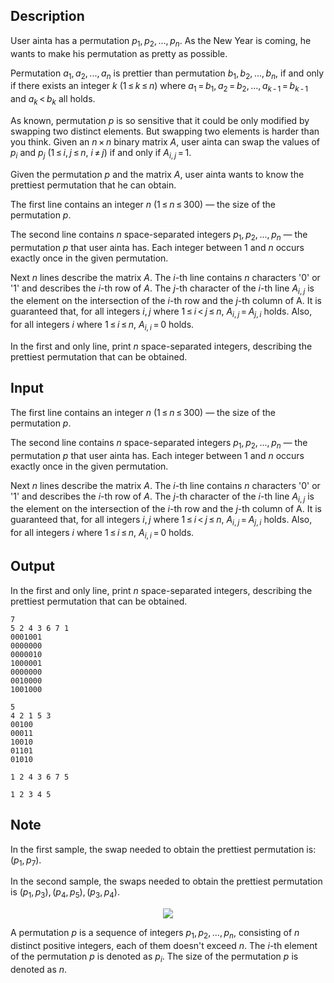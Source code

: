## Description

<div><p>User ainta has a permutation <span class="tex-span"><i>p</i><sub class="lower-index">1</sub>, <i>p</i><sub class="lower-index">2</sub>, ..., <i>p</i><sub class="lower-index"><i>n</i></sub></span>. As the New Year is coming, he wants to make his permutation as pretty as possible.</p><p>Permutation <span class="tex-span"><i>a</i><sub class="lower-index">1</sub>, <i>a</i><sub class="lower-index">2</sub>, ..., <i>a</i><sub class="lower-index"><i>n</i></sub></span> is <span class="tex-font-style-it">prettier</span> than permutation <span class="tex-span"><i>b</i><sub class="lower-index">1</sub>, <i>b</i><sub class="lower-index">2</sub>, ..., <i>b</i><sub class="lower-index"><i>n</i></sub></span>, if and only if there exists an integer <span class="tex-span"><i>k</i></span> (<span class="tex-span">1 ≤ <i>k</i> ≤ <i>n</i></span>) where <span class="tex-span"><i>a</i><sub class="lower-index">1</sub> = <i>b</i><sub class="lower-index">1</sub>, <i>a</i><sub class="lower-index">2</sub> = <i>b</i><sub class="lower-index">2</sub>, ..., <i>a</i><sub class="lower-index"><i>k</i> - 1</sub> = <i>b</i><sub class="lower-index"><i>k</i> - 1</sub></span> and <span class="tex-span"><i>a</i><sub class="lower-index"><i>k</i></sub> &lt; <i>b</i><sub class="lower-index"><i>k</i></sub></span> all holds.</p><p>As known, permutation <span class="tex-span"><i>p</i></span> is so sensitive that it could be only modified by swapping two distinct elements. But swapping two elements is harder than you think. Given an <span class="tex-span"><i>n</i> × <i>n</i></span> binary matrix <span class="tex-span"><i>A</i></span>, user ainta can swap the values of <span class="tex-span"><i>p</i><sub class="lower-index"><i>i</i></sub></span> and <span class="tex-span"><i>p</i><sub class="lower-index"><i>j</i></sub></span> (<span class="tex-span">1 ≤ <i>i</i>, <i>j</i> ≤ <i>n</i></span>, <span class="tex-span"><i>i</i> ≠ <i>j</i></span>) if and only if <span class="tex-span"><i>A</i><sub class="lower-index"><i>i</i>, <i>j</i></sub> = 1</span>.</p><p>Given the permutation <span class="tex-span"><i>p</i></span> and the matrix <span class="tex-span"><i>A</i></span>, user ainta wants to know the prettiest permutation that he can obtain.</p></div><div class="input-specification"><p>The first line contains an integer <span class="tex-span"><i>n</i></span> (<span class="tex-span">1 ≤ <i>n</i> ≤ 300</span>) — the size of the permutation <span class="tex-span"><i>p</i></span>.</p><p>The second line contains <span class="tex-span"><i>n</i></span> space-separated integers <span class="tex-span"><i>p</i><sub class="lower-index">1</sub>, <i>p</i><sub class="lower-index">2</sub>, ..., <i>p</i><sub class="lower-index"><i>n</i></sub></span> — the permutation <span class="tex-span"><i>p</i></span> that user ainta has. Each integer between <span class="tex-span">1</span> and <span class="tex-span"><i>n</i></span> occurs exactly once in the given permutation.</p><p>Next <span class="tex-span"><i>n</i></span> lines describe the matrix <span class="tex-span"><i>A</i></span>. The <span class="tex-span"><i>i</i></span>-th line contains <span class="tex-span"><i>n</i></span> characters '<span class="tex-font-style-tt">0</span>' or '<span class="tex-font-style-tt">1</span>' and describes the <span class="tex-span"><i>i</i></span>-th row of <span class="tex-span"><i>A</i></span>. The <span class="tex-span"><i>j</i></span>-th character of the <span class="tex-span"><i>i</i></span>-th line <span class="tex-span"><i>A</i><sub class="lower-index"><i>i</i>, <i>j</i></sub></span> is the element on the intersection of the <span class="tex-span"><i>i</i></span>-th row and the <span class="tex-span"><i>j</i></span>-th column of A. It is guaranteed that, for all integers <span class="tex-span"><i>i</i>, <i>j</i></span> where <span class="tex-span">1 ≤ <i>i</i> &lt; <i>j</i> ≤ <i>n</i></span>, <span class="tex-span"><i>A</i><sub class="lower-index"><i>i</i>, <i>j</i></sub> = <i>A</i><sub class="lower-index"><i>j</i>, <i>i</i></sub></span> holds. Also, for all integers <span class="tex-span"><i>i</i></span> where <span class="tex-span">1 ≤ <i>i</i> ≤ <i>n</i></span>, <span class="tex-span"><i>A</i><sub class="lower-index"><i>i</i>, <i>i</i></sub> = 0</span> holds.</p></div><div class="output-specification"><p>In the first and only line, print <span class="tex-span"><i>n</i></span> space-separated integers, describing the prettiest permutation that can be obtained.</p></div>

## Input

<p>The first line contains an integer <span class="tex-span"><i>n</i></span> (<span class="tex-span">1 ≤ <i>n</i> ≤ 300</span>) — the size of the permutation <span class="tex-span"><i>p</i></span>.</p><p>The second line contains <span class="tex-span"><i>n</i></span> space-separated integers <span class="tex-span"><i>p</i><sub class="lower-index">1</sub>, <i>p</i><sub class="lower-index">2</sub>, ..., <i>p</i><sub class="lower-index"><i>n</i></sub></span> — the permutation <span class="tex-span"><i>p</i></span> that user ainta has. Each integer between <span class="tex-span">1</span> and <span class="tex-span"><i>n</i></span> occurs exactly once in the given permutation.</p><p>Next <span class="tex-span"><i>n</i></span> lines describe the matrix <span class="tex-span"><i>A</i></span>. The <span class="tex-span"><i>i</i></span>-th line contains <span class="tex-span"><i>n</i></span> characters '<span class="tex-font-style-tt">0</span>' or '<span class="tex-font-style-tt">1</span>' and describes the <span class="tex-span"><i>i</i></span>-th row of <span class="tex-span"><i>A</i></span>. The <span class="tex-span"><i>j</i></span>-th character of the <span class="tex-span"><i>i</i></span>-th line <span class="tex-span"><i>A</i><sub class="lower-index"><i>i</i>, <i>j</i></sub></span> is the element on the intersection of the <span class="tex-span"><i>i</i></span>-th row and the <span class="tex-span"><i>j</i></span>-th column of A. It is guaranteed that, for all integers <span class="tex-span"><i>i</i>, <i>j</i></span> where <span class="tex-span">1 ≤ <i>i</i> &lt; <i>j</i> ≤ <i>n</i></span>, <span class="tex-span"><i>A</i><sub class="lower-index"><i>i</i>, <i>j</i></sub> = <i>A</i><sub class="lower-index"><i>j</i>, <i>i</i></sub></span> holds. Also, for all integers <span class="tex-span"><i>i</i></span> where <span class="tex-span">1 ≤ <i>i</i> ≤ <i>n</i></span>, <span class="tex-span"><i>A</i><sub class="lower-index"><i>i</i>, <i>i</i></sub> = 0</span> holds.</p>

## Output

<p>In the first and only line, print <span class="tex-span"><i>n</i></span> space-separated integers, describing the prettiest permutation that can be obtained.</p>





```input1
7
5 2 4 3 6 7 1
0001001
0000000
0000010
1000001
0000000
0010000
1001000

```




```input2
5
4 2 1 5 3
00100
00011
10010
01101
01010

```




```output1
1 2 4 3 6 7 5

```




```output2
1 2 3 4 5

```



## Note

<p>In the first sample, the swap needed to obtain the prettiest permutation is: <span class="tex-span">(<i>p</i><sub class="lower-index">1</sub>, <i>p</i><sub class="lower-index">7</sub>)</span>.</p><p>In the second sample, the swaps needed to obtain the prettiest permutation is <span class="tex-span">(<i>p</i><sub class="lower-index">1</sub>, <i>p</i><sub class="lower-index">3</sub>), (<i>p</i><sub class="lower-index">4</sub>, <i>p</i><sub class="lower-index">5</sub>), (<i>p</i><sub class="lower-index">3</sub>, <i>p</i><sub class="lower-index">4</sub>)</span>. </p><center> <img class="tex-graphics" src="file://uS2R4PAk.png" style="max-width: 100.0%;max-height: 100.0%;"> </center><p>A <span class="tex-font-style-bf">permutation</span> <span class="tex-span"><i>p</i></span> is a sequence of integers <span class="tex-span"><i>p</i><sub class="lower-index">1</sub>, <i>p</i><sub class="lower-index">2</sub>, ..., <i>p</i><sub class="lower-index"><i>n</i></sub></span>, consisting of <span class="tex-span"><i>n</i></span> distinct positive integers, each of them doesn't exceed <span class="tex-span"><i>n</i></span>. The <span class="tex-span"><i>i</i></span>-th element of the permutation <span class="tex-span"><i>p</i></span> is denoted as <span class="tex-span"><i>p</i><sub class="lower-index"><i>i</i></sub></span>. The size of the permutation <span class="tex-span"><i>p</i></span> is denoted as <span class="tex-span"><i>n</i></span>.</p>
